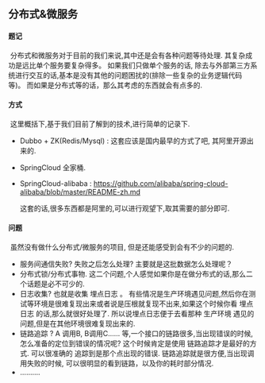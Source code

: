 ## 					分布式&微服务



####  题记

​      分布式和微服务对于目前的我们来说,其中还是会有各种问题等待处理. 其复杂成功是远比单个服务要复杂得多。 如果我们只做单个服务的话, 除去与外部第三方系统进行交互的话,基本是没有其他的问题困扰的(排除一些复杂的业务逻辑代码等)。 而如果是分布式等的话，那么其考虑的东西就会有点多的.  



####  方式

​       这里概括下,基于我们目前了解到的技术,进行简单的记录下.

 

-  Dubbo + ZK(Redis/Mysql)  :  这套应该是国内最早的方式了吧, 其阿里开源出来的.  

- SpringCloud 全家桶.

- SpringCloud-alibaba :   https://github.com/alibaba/spring-cloud-alibaba/blob/master/README-zh.md

   这套的话,很多东西都是阿里的,可以进行观望下,取其需要的部分即可.





####  问题

​      虽然没有做什么分布式/微服务的项目, 但是还能感受到会有不少的问题的.  

-  服务间通信失败? 失败之后怎么处理? 主要就是这批数据怎么处理呢？
- 分布式锁/分布式事物.  这二个问题,个人感觉如果你是在做分布式的话,那么二个话题是必不可少的. 
- 日志收集?  也就是收集 埋点日志 。 有些情况是生产环境遇见问题,然后你在测试等环境是很难复现出来或者说是压根就复现不出来,如果这个时候你看 埋点日志 的话,那么就很好处理了.  所以说埋点日志便于去看那种  生产环境 遇见的问题,但是在其他环境很难复现出来的.
- 链路追踪 ?  A 调用B, B调用C...... 等,一个接口的链路很多,当出现错误的时候,怎么准备的定位到错误的情况呢? 这个时候肯定是使用 链路追踪才是最好的方式.  可以很准确的 追踪到是那个点出现的错误.  链路追踪就是很方便,当出现调用失败的时候, 可以很明显的看到链路，以及你的耗时部分情况.
- ..........



